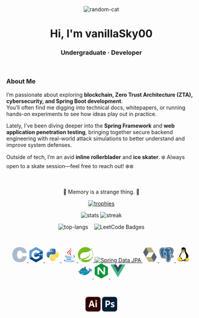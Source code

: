<!-- Header Cat (CATAAS gives a fresh cat every reload) -->
<p align="center">
  <img src="https://cataas.com/cat/gif" alt="random-cat" />
</p>

<h1 align="center">Hi, I'm vanillaSky00</h1>
<h3 align="center">
  Undergraduate · Developer 
</h3>

<br>

### About Me
I’m passionate about exploring **blockchain, Zero Trust Architecture (ZTA), cybersecurity, and Spring Boot development**.  
You’ll often find me digging into technical docs, whitepapers, or running hands-on experiments to see how ideas play out in practice.

Lately, I’ve been diving deeper into the **Spring Framework** and **web application penetration testing**, bringing together secure backend engineering with real-world attack simulations to better understand and improve system defenses.

Outside of tech, I’m an avid **inline rollerblader** and **ice skater**. ❄️  Always open to a skate session—feel free to reach out! ❄️❄️

<br>



<!-- Fun line -->
<p align="center">🐾 Memory is a strange thing. 🐾</p>

<!-- Badges / Trophies 
no-star=true → hide stars
no-issue=true → hide issues
no-fork=true → hide forks
no-followers=true → hide followers
no-repo=true → hide repo count
no-pr=true → hide pull requests
no-contrib=true → hide contributions
column=4 is rquired to center the tropheys-->

<p align="center">
  <a href="https://github.com/ryo-ma/github-profile-trophy">
    <img src="https://github-profile-trophy.vercel.app/?username=vanillaSky00&theme=radical&no-bg=true&no-frame=true&margin-w=8&margin-h=88&title=Commits,Repositories,Experience,MultiLanguage&column=4" alt="trophies"/>
  </a>
</p>

<!-- Stats row -->
<p align="center">
  <img height="165" src="https://github-readme-stats.vercel.app/api?username=vanillaSky00&show_icons=true&theme=tokyonight&hide_border=true&bg_color=00000000" alt="stats"/>
  <img height="165" src="https://streak-stats.demolab.com?user=vanillaSky00&theme=tokyonight&hide_border=true&background=00000000" alt="streak"/>
</p>

<!-- Top languages -->
<p align="center">
  <img height="210"
     src="https://github-readme-stats.vercel.app/api/top-langs/?username=vanillaSky00&layout=compact&langs_count=8&theme=tokyonight&hide_border=true&hide=Jupyter%20Notebook,HTML,Python&bg_color=00000000"
     alt="top-langs"/>
  &nbsp;&nbsp; <!-- adds some spacing -->
  <!-- <img src="tired_cat.gif" alt="tired cat" height="160"/>
  <img src="sleep_cat.gif" alt="sleep cat" height="160"/> -->
  <img src="https://leetcode-badge-showcase.vercel.app/api?username=vanillaSky00&theme=transparent&animated=true" alt="LeetCode Badges" height="200"/>
</p>

<!-- <p align="center">
  <img src="https://leetcard.jacoblin.cool/pipichun?theme=dark&font=Karma&ext=heatmap" alt="LeetCode Stats"/>
</p> -->

     
<!-- Tech stack icons (reuse your icon bar) -->
<!-- <h3>Tech I use</h3> -->

<br>

<p align="center">
  <!-- Languages / Frameworks -->
  <a href="https://www.cprogramming.com/" target="_blank" rel="noreferrer">
    <img src="https://raw.githubusercontent.com/devicons/devicon/master/icons/c/c-original.svg" alt="C" width="40" height="40"/>
  </a>
  <a href="https://isocpp.org/" target="_blank" rel="noreferrer">
    <img src="https://raw.githubusercontent.com/devicons/devicon/master/icons/cplusplus/cplusplus-original.svg" alt="C++" width="40" height="40"/>
  </a>
  <a href="https://www.python.org/" target="_blank" rel="noreferrer">
    <img src="https://raw.githubusercontent.com/devicons/devicon/master/icons/python/python-original.svg" alt="Python" width="40" height="40"/>
  </a>
  <a href="https://www.java.com/" target="_blank" rel="noreferrer">
    <img src="https://raw.githubusercontent.com/devicons/devicon/master/icons/java/java-original.svg" alt="Java" width="40" height="40"/>
  </a>
  <a href="https://spring.io/projects/spring-framework" target="_blank" rel="noreferrer">
    <img src="https://raw.githubusercontent.com/devicons/devicon/master/icons/spring/spring-original.svg" alt="Spring" width="40" height="40"/>
  </a>
  <a href="https://spring.io/projects/spring-data-jpa" target="_blank" rel="noreferrer">
    <img src="https://img.shields.io/badge/Spring%20Data%20JPA-6DB33F?style=for-the-badge&logo=spring&logoColor=white" alt="Spring Data JPA" height="28"/>
  </a>
  <a href="https://hibernate.org/" target="_blank" rel="noreferrer">
    <img src="https://raw.githubusercontent.com/devicons/devicon/master/icons/hibernate/hibernate-original.svg" alt="Hibernate" width="40" height="40"/>
  </a>
  <!-- DB / Infra / Frontend -->
  <a href="https://www.postgresql.org/" target="_blank" rel="noreferrer">
    <img src="https://raw.githubusercontent.com/devicons/devicon/master/icons/postgresql/postgresql-original.svg" alt="PostgreSQL" width="40" height="40"/>
  </a>
  <a href="https://www.linux.org/" target="_blank" rel="noreferrer">
    <img src="https://raw.githubusercontent.com/devicons/devicon/master/icons/linux/linux-original.svg" alt="Linux" width="40" height="40"/>
  </a>
  <a href="https://www.docker.com/" target="_blank" rel="noreferrer">
    <img src="https://raw.githubusercontent.com/devicons/devicon/master/icons/docker/docker-original.svg" alt="Docker" width="40" height="40"/>
  </a>
  <a href="https://www.nginx.com/" target="_blank" rel="noreferrer">
    <img src="https://raw.githubusercontent.com/devicons/devicon/master/icons/nginx/nginx-original.svg" alt="Nginx" width="40" height="40"/>
  </a>
  <a href="https://vuejs.org/" target="_blank" rel="noreferrer">
    <img src="https://raw.githubusercontent.com/devicons/devicon/master/icons/vuejs/vuejs-original.svg" alt="Vue.js" width="40" height="40"/>
  </a>
</p>

<br>

  <!--### Creative Tools -->
<p align="center">
  <img src="https://raw.githubusercontent.com/devicons/devicon/master/icons/illustrator/illustrator-plain.svg" alt="Adobe Illustrator" width="40" height="40"/>
  <img src="https://raw.githubusercontent.com/devicons/devicon/master/icons/photoshop/photoshop-plain.svg" alt="Adobe Photoshop" width="40" height="40"/>
</p>
